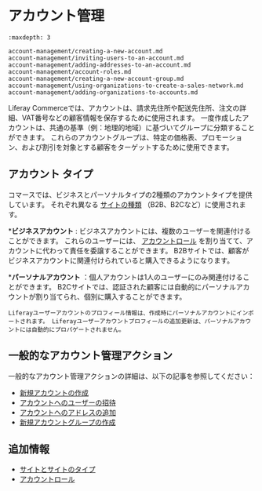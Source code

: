 # アカウント管理

```{toctree}
:maxdepth: 3

account-management/creating-a-new-account.md
account-management/inviting-users-to-an-account.md
account-management/adding-addresses-to-an-account.md
account-management/account-roles.md
account-management/creating-a-new-account-group.md
account-management/using-organizations-to-create-a-sales-network.md
account-management/adding-organizations-to-accounts.md
```

Liferay Commerceでは、アカウントは、請求先住所や配送先住所、注文の詳細、VAT番号などの顧客情報を保存するために使用されます。 一度作成したアカウントは、共通の基準（例：地理的地域）に基づいてグループに分類することができます。 これらのアカウントグループは、特定の価格表、プロモーション、および割引を対象とする顧客をターゲットするために使用できます。

<a name="account-types" />

## アカウント タイプ

コマースでは、ビジネスとパーソナルタイプの2種類のアカウントタイプを提供しています。 それぞれ異なる [サイトの種類](../starting-a-store/sites-and-site-types.md) （B2B、B2Cなど）に使用されます。

***ビジネスアカウント** : ビジネスアカウントには、複数のユーザーを関連付けることができます。 これらのユーザーには、 [アカウントロール](./account-management/account-roles.md) を割り当てて、アカウントに代わって責任を委譲することができます。 B2Bサイトでは、顧客がビジネスアカウントに関連付けられていると購入できるようになります。

***パーソナルアカウント** ：個人アカウントは1人のユーザーにのみ関連付けることができます。 B2Cサイトでは、認証された顧客には自動的にパーソナルアカウントが割り当てられ、個別に購入することができます。

  ```{note}
  Liferayユーザーアカウントのプロフィール情報は、作成時にパーソナルアカウントにインポートされます。 Liferayユーザーアカウントプロフィールの追加更新は、パーソナルアカウントには自動的にプロパゲートされません。
  ```
<!-- TASK: Add the Guest Account type; also note that B2X Sites recognize both Business and Personal Accounts-->

<a name="common-account-management-actions" />

## 一般的なアカウント管理アクション

一般的なアカウント管理アクションの詳細は、以下の記事を参照してください：

* [新規アカウントの作成](./account-management/creating-a-new-account.md)
* [アカウントへのユーザーの招待](./account-management/inviting-users-to-an-account.md)
* [アカウントへのアドレスの追加](./account-management/adding-addresses-to-an-account.md)
* [新規アカウントグループの作成](./account-management/creating-a-new-account-group.md)

<a name="additional-information" />

## 追加情報

* [サイトとサイトのタイプ](../starting-a-store/sites-and-site-types.md)
* [アカウントロール](./account-management/account-roles.md)
